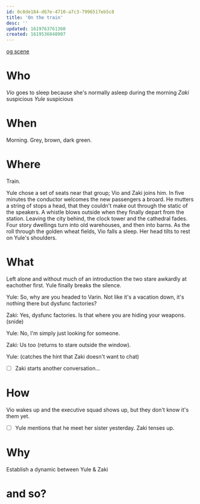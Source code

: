 ```yaml
---
id: 0c8de184-d67e-4710-a7c3-7996517eb5c8
title: 'On the train'
desc: ''
updated: 1619763761360
created: 1619536048907
---
```

[og scene](https://github.com/9ae/ace/blob/master/chapters/05.md#on-train)

# Who
*Vio* goes to sleep because she's normally asleep during the morning
*Zaki* suspicious
*Yule* suspicious

# When
Morning. Grey, brown, dark green.

# Where
Train.

Yule chose a set of seats near that group; Vio and Zaki joins him. In five minutes the conductor welcomes the new passengers a broard. He mutters a string of stops a head, that they couldn't make out through the static of the speakers. A whistle blows outside when they finally depart from the station. Leaving the city behind, the clock tower and the cathedral fades. Four story dwellings turn into old warehouses, and then into barns. As the roll through the golden wheat fields, Vio falls a sleep. Her head tilts to rest on Yule's shoulders.

# What
Left alone and without much of an introduction the two stare awkardly at eachother first. Yule finally breaks the silence. 

Yule: So, why are you headed to Varin. Not like it's a vacation down, it's nothing there but dysfunc factories?

Zaki: Yes, dysfunc factories. Is that where you are hiding your weapons. (snide)

Yule: No, I'm simply just looking for someone.

Zaki: Us too (returns to stare outside the window).

Yule: (catches the hint that Zaki doesn't want to chat)

- [ ] Zaki starts another conversation...

# How

Vio wakes up and the executive squad shows up, but they don't know it's them yet.

- [ ] Yule mentions that he meet her sister yesterday. Zaki tenses up.

# Why
Establish a dynamic between Yule & Zaki

# and so?
